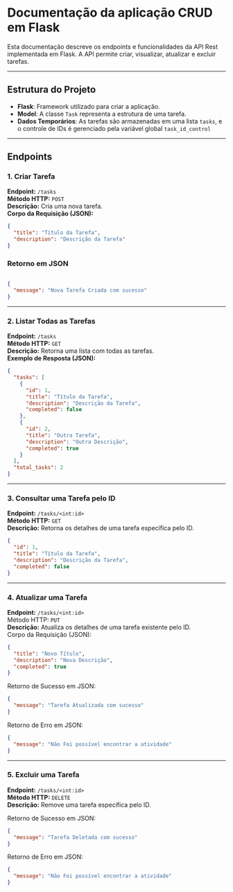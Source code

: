 # Documentação da aplicação CRUD em Flask

Esta documentação descreve os endpoints e funcionalidades da API Rest implementada em Flask. A API permite criar, visualizar, atualizar e excluir tarefas.

---

## Estrutura do Projeto

- **Flask**: Framework utilizado para criar a aplicação.
- **Model**: A classe `Task` representa a estrutura de uma tarefa.
- **Dados Temporários**: As tarefas são armazenadas em uma lista `tasks`, e o controle de IDs é gerenciado pela variável global `task_id_control`

---

## Endpoints

### 1. Criar Tarefa
**Endpoint:** `/tasks`  
**Método HTTP:** `POST`  
**Descrição:** Cria uma nova tarefa.  
**Corpo da Requisição (JSON):**  
```json
{
  "title": "Título da Tarefa",
  "description": "Descrição da Tarefa"
}

````
### Retorno em JSON
```json

{
  "message": "Nova Tarefa Criada com sucesso"
}
```
---

### 2. Listar Todas as Tarefas
**Endpoint:** `/tasks`
<br>
**Método HTTP:** `GET`
<br>
**Descrição:** Retorna uma lista com todas as tarefas.
<br>
**Exemplo de Resposta (JSON):**
```json
{
  "tasks": [
    {
      "id": 1,
      "title": "Título da Tarefa",
      "description": "Descrição da Tarefa",
      "completed": false
    },
    {
      "id": 2,
      "title": "Outra Tarefa",
      "description": "Outra Descrição",
      "completed": true
    }
  ],
  "total_tasks": 2
}
```
---

### 3. Consultar uma Tarefa pelo ID
**Endpoint:** `/tasks/<int:id>`
<br>
**Método HTTP:** `GET`
<br>
**Descrição:** Retorna os detalhes de uma tarefa específica pelo ID.
```json
{
  "id": 1,
  "title": "Título da Tarefa",
  "description": "Descrição da Tarefa",
  "completed": false
}
```
---
### 4. Atualizar uma Tarefa
**Endpoint:** `/tasks/<int:id>`
<br>
Método HTTP: `PUT`
<br>
**Descrição:** Atualiza os detalhes de uma tarefa existente pelo ID.
<br>
Corpo da Requisição (JSON):
```json
{
  "title": "Novo Título",
  "description": "Nova Descrição",
  "completed": true
}
```
Retorno de Sucesso em JSON:
```json
{
  "message": "Tarefa Atualizada com sucesso"
}
```
Retorno de Erro em JSON:
```json
{
  "message": "Não Foi possível encontrar a atividade"
}
```
---

### 5. Excluir uma Tarefa
**Endpoint:** `/tasks/<int:id>`
<br>
**Método HTTP:** `DELETE`
<br>
**Descrição:** Remove uma tarefa específica pelo ID.
<br>

Retorno de Sucesso em JSON:
```json
{
  "message": "Tarefa Deletada com sucesso"
}
```
Retorno de Erro em JSON:
```json
{
  "message": "Não Foi possível encontrar a atividade"
}
```





